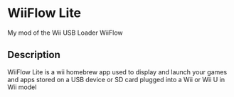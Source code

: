 # WiiFlow Lite
My mod of the Wii USB Loader WiiFlow

## Description
WiiFlow Lite is a wii homebrew app used to display and launch your games and apps stored on a USB device or SD card plugged into a Wii or Wii U in Wii model
